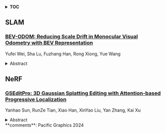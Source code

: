 <details>
  <summary><b>TOC</b></summary>
  <ol>
    <li><a href=#slam>SLAM</a></li>
      <ul>
        <li><a href=#BEV-ODOM:-Reducing-Scale-Drift-in-Monocular-Visual-Odometry-with-BEV-Representation>BEV-ODOM: Reducing Scale Drift in Monocular Visual Odometry with BEV Representation</a></li>
      </ul>
    </li>
    <li><a href=#nerf>NeRF</a></li>
      <ul>
        <li><a href=#GSEditPro:-3D-Gaussian-Splatting-Editing-with-Attention-based-Progressive-Localization>GSEditPro: 3D Gaussian Splatting Editing with Attention-based Progressive Localization</a></li>
      </ul>
    </li>
  </ol>
</details>

## SLAM  

### [BEV-ODOM: Reducing Scale Drift in Monocular Visual Odometry with BEV Representation](http://arxiv.org/abs/2411.10195)  
Yufei Wei, Sha Lu, Fuzhang Han, Rong Xiong, Yue Wang  
<details>  
  <summary>Abstract</summary>  
  <ol>  
    Monocular visual odometry (MVO) is vital in autonomous navigation and robotics, providing a cost-effective and flexible motion tracking solution, but the inherent scale ambiguity in monocular setups often leads to cumulative errors over time. In this paper, we present BEV-ODOM, a novel MVO framework leveraging the Bird's Eye View (BEV) Representation to address scale drift. Unlike existing approaches, BEV-ODOM integrates a depth-based perspective-view (PV) to BEV encoder, a correlation feature extraction neck, and a CNN-MLP-based decoder, enabling it to estimate motion across three degrees of freedom without the need for depth supervision or complex optimization techniques. Our framework reduces scale drift in long-term sequences and achieves accurate motion estimation across various datasets, including NCLT, Oxford, and KITTI. The results indicate that BEV-ODOM outperforms current MVO methods, demonstrating reduced scale drift and higher accuracy.  
  </ol>  
</details>  
  
  



## NeRF  

### [GSEditPro: 3D Gaussian Splatting Editing with Attention-based Progressive Localization](http://arxiv.org/abs/2411.10033)  
Yanhao Sun, RunZe Tian, Xiao Han, XinYao Liu, Yan Zhang, Kai Xu  
<details>  
  <summary>Abstract</summary>  
  <ol>  
    With the emergence of large-scale Text-to-Image(T2I) models and implicit 3D representations like Neural Radiance Fields (NeRF), many text-driven generative editing methods based on NeRF have appeared. However, the implicit encoding of geometric and textural information poses challenges in accurately locating and controlling objects during editing. Recently, significant advancements have been made in the editing methods of 3D Gaussian Splatting, a real-time rendering technology that relies on explicit representation. However, these methods still suffer from issues including inaccurate localization and limited manipulation over editing. To tackle these challenges, we propose GSEditPro, a novel 3D scene editing framework which allows users to perform various creative and precise editing using text prompts only. Leveraging the explicit nature of the 3D Gaussian distribution, we introduce an attention-based progressive localization module to add semantic labels to each Gaussian during rendering. This enables precise localization on editing areas by classifying Gaussians based on their relevance to the editing prompts derived from cross-attention layers of the T2I model. Furthermore, we present an innovative editing optimization method based on 3D Gaussian Splatting, obtaining stable and refined editing results through the guidance of Score Distillation Sampling and pseudo ground truth. We prove the efficacy of our method through extensive experiments.  
  </ol>  
</details>  
**comments**: Pacific Graphics 2024  
  
  



